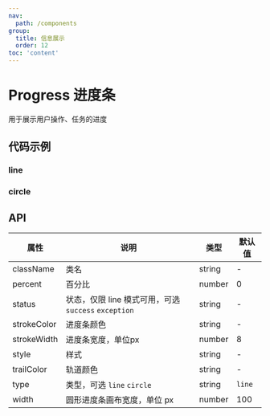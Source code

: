 ```yaml
---
nav:
  path: /components
group:
  title: 信息展示
  order: 12
toc: 'content'
---
```


# Progress 进度条
用于展示用户操作、任务的进度

## 代码示例
### line
<code src='pages/ProgressLine/index'></code>

### circle
<code src='pages/ProgressCircle/index'></code>


## API
| 属性 | 说明 | 类型 | 默认值 |
| -----|-----|-----|-----|
| className | 类名| string | - |
| percent | 百分比  | number | 0 | 
| status | 状态，仅限 line 模式可用，可选`success` `exception` | string | - | 
| strokeColor | 进度条颜色 | string | - |
| strokeWidth | 进度条宽度，单位px | number | 8 |
| style | 样式| string | - |
| trailColor | 轨道颜色 | string | - |
| type | 类型，可选 `line` `circle`  | string | `line` | 
| width | 圆形进度条画布宽度，单位 px | number | 100 |


